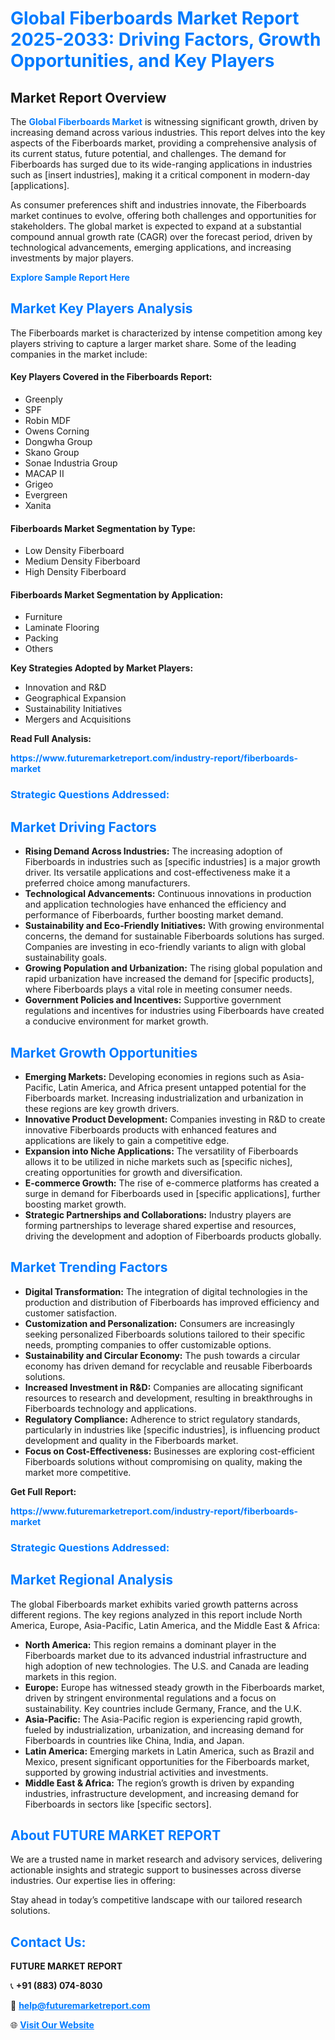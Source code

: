 <h1 style="color: #007BFF;">Global Fiberboards Market Report 2025-2033: Driving Factors, Growth Opportunities, and Key Players</h1>

<section id="overview">
<h2>Market Report Overview</h2>
<p>The <a href="https://www.futuremarketreport.com/industry-report/fiberboards-market" style="color: #007BFF; text-decoration: none;"><strong>Global Fiberboards Market</strong></a> is witnessing significant growth, driven by increasing demand across various industries. This report delves into the key aspects of the Fiberboards market, providing a comprehensive analysis of its current status, future potential, and challenges. The demand for Fiberboards has surged due to its wide-ranging applications in industries such as [insert industries], making it a critical component in modern-day [applications].</p>
<p>As consumer preferences shift and industries innovate, the Fiberboards market continues to evolve, offering both challenges and opportunities for stakeholders. The global market is expected to expand at a substantial compound annual growth rate (CAGR) over the forecast period, driven by technological advancements, emerging applications, and increasing investments by major players.</p>
</section>

<section id="overview">
<p><a href="https://www.futuremarketreport.com/request-sample/reportId=88192" style="color: #007BFF; text-decoration: none;"><strong>Explore Sample Report Here</strong></a></p>
</section>

<section id="key-players">
<h2 style="color: #007BFF;">Market Key Players Analysis</h2>
<p>The Fiberboards market is characterized by intense competition among key players striving to capture a larger market share. Some of the leading companies in the market include:</p>
<h4>Key Players Covered in the Fiberboards Report:</h4>
<ul><li>Greenply</li><li>SPF</li><li>Robin MDF</li><li>Owens Corning</li><li>Dongwha Group</li><li>Skano Group</li><li>Sonae Industria Group</li><li>MACAP II</li><li>Grigeo</li><li>Evergreen</li><li>Xanita</li></ul>
<h4>Fiberboards Market Segmentation by Type:</h4>
<ul><li>Low Density Fiberboard</li><li>Medium Density Fiberboard</li><li>High Density Fiberboard</li></ul>

<h4>Fiberboards Market Segmentation by Application:</h4>
<ul><li>Furniture</li><li>Laminate Flooring</li><li>Packing</li><li>Others</li></ul>
<p><strong>Key Strategies Adopted by Market Players:</strong></p>
<ul>
<li>Innovation and R&D</li>
<li>Geographical Expansion</li>
<li>Sustainability Initiatives</li>
<li>Mergers and Acquisitions</li>
</ul>
</section>

<section>
<p><strong>Read Full Analysis: </strong></p><a href="https://www.futuremarketreport.com/industry-report/fiberboards-market" style="color: #007BFF; text-decoration: none;"><strong>https://www.futuremarketreport.com/industry-report/fiberboards-market</strong></a>
<h3 style="color: #007BFF;">Strategic Questions Addressed:</h3>
</section>

<section id="driving-factors">
<h2 style="color: #007BFF;">Market Driving Factors</h2>
<ul>
<li><strong>Rising Demand Across Industries:</strong> The increasing adoption of Fiberboards in industries such as [specific industries] is a major growth driver. Its versatile applications and cost-effectiveness make it a preferred choice among manufacturers.</li>
<li><strong>Technological Advancements:</strong> Continuous innovations in production and application technologies have enhanced the efficiency and performance of Fiberboards, further boosting market demand.</li>
<li><strong>Sustainability and Eco-Friendly Initiatives:</strong> With growing environmental concerns, the demand for sustainable Fiberboards solutions has surged. Companies are investing in eco-friendly variants to align with global sustainability goals.</li>
<li><strong>Growing Population and Urbanization:</strong> The rising global population and rapid urbanization have increased the demand for [specific products], where Fiberboards plays a vital role in meeting consumer needs.</li>
<li><strong>Government Policies and Incentives:</strong> Supportive government regulations and incentives for industries using Fiberboards have created a conducive environment for market growth.</li>
</ul>
</section>

<section id="growth-opportunities">
<h2 style="color: #007BFF;">Market Growth Opportunities</h2>
<ul>
<li><strong>Emerging Markets:</strong> Developing economies in regions such as Asia-Pacific, Latin America, and Africa present untapped potential for the Fiberboards market. Increasing industrialization and urbanization in these regions are key growth drivers.</li>
<li><strong>Innovative Product Development:</strong> Companies investing in R&D to create innovative Fiberboards products with enhanced features and applications are likely to gain a competitive edge.</li>
<li><strong>Expansion into Niche Applications:</strong> The versatility of Fiberboards allows it to be utilized in niche markets such as [specific niches], creating opportunities for growth and diversification.</li>
<li><strong>E-commerce Growth:</strong> The rise of e-commerce platforms has created a surge in demand for Fiberboards used in [specific applications], further boosting market growth.</li>
<li><strong>Strategic Partnerships and Collaborations:</strong> Industry players are forming partnerships to leverage shared expertise and resources, driving the development and adoption of Fiberboards products globally.</li>
</ul>
</section>

<section id="trending-factors">
<h2 style="color: #007BFF;">Market Trending Factors</h2>
<ul>
<li><strong>Digital Transformation:</strong> The integration of digital technologies in the production and distribution of Fiberboards has improved efficiency and customer satisfaction.</li>
<li><strong>Customization and Personalization:</strong> Consumers are increasingly seeking personalized Fiberboards solutions tailored to their specific needs, prompting companies to offer customizable options.</li>
<li><strong>Sustainability and Circular Economy:</strong> The push towards a circular economy has driven demand for recyclable and reusable Fiberboards solutions.</li>
<li><strong>Increased Investment in R&D:</strong> Companies are allocating significant resources to research and development, resulting in breakthroughs in Fiberboards technology and applications.</li>
<li><strong>Regulatory Compliance:</strong> Adherence to strict regulatory standards, particularly in industries like [specific industries], is influencing product development and quality in the Fiberboards market.</li>
<li><strong>Focus on Cost-Effectiveness:</strong> Businesses are exploring cost-efficient Fiberboards solutions without compromising on quality, making the market more competitive.</li>
</ul>
</section>

<section>
<p><strong>Get Full Report: </strong></p><a href="https://www.futuremarketreport.com/industry-report/fiberboards-market" style="color: #007BFF; text-decoration: none;"><strong>https://www.futuremarketreport.com/industry-report/fiberboards-market</strong></a>
<h3 style="color: #007BFF;">Strategic Questions Addressed:</h3>
</section>


<section id="regional-analysis">
<h2 style="color: #007BFF;">Market Regional Analysis</h2>
<p>The global Fiberboards market exhibits varied growth patterns across different regions. The key regions analyzed in this report include North America, Europe, Asia-Pacific, Latin America, and the Middle East & Africa:</p>
<ul>
<li><strong>North America:</strong> This region remains a dominant player in the Fiberboards market due to its advanced industrial infrastructure and high adoption of new technologies. The U.S. and Canada are leading markets in this region.</li>
<li><strong>Europe:</strong> Europe has witnessed steady growth in the Fiberboards market, driven by stringent environmental regulations and a focus on sustainability. Key countries include Germany, France, and the U.K.</li>
<li><strong>Asia-Pacific:</strong> The Asia-Pacific region is experiencing rapid growth, fueled by industrialization, urbanization, and increasing demand for Fiberboards in countries like China, India, and Japan.</li>
<li><strong>Latin America:</strong> Emerging markets in Latin America, such as Brazil and Mexico, present significant opportunities for the Fiberboards market, supported by growing industrial activities and investments.</li>
<li><strong>Middle East & Africa:</strong> The region’s growth is driven by expanding industries, infrastructure development, and increasing demand for Fiberboards in sectors like [specific sectors].</li>
</ul>
</section>

<footer>
<h2 style="color: #007BFF;">About FUTURE MARKET REPORT</h2>
<p>We are a trusted name in market research and advisory services, delivering actionable insights and strategic support to businesses across diverse industries. Our expertise lies in offering:</p>

<p>Stay ahead in today’s competitive landscape with our tailored research solutions.</p>

<h2 style="color: #007BFF;">Contact Us:</h2>
<p><strong>FUTURE MARKET REPORT</strong></p>
<p>📞 <strong>+91 (883) 074-8030</strong></p>
<p>📧 <strong><a href="mailto:help@futuremarketreport.com" style="color: #007BFF;">help@futuremarketreport.com</a></strong></p>
<p>🌐 <strong><a href="https://www.futuremarketreport.com/" style="color: #007BFF;">Visit Our Website</a></strong></p>
</footer>